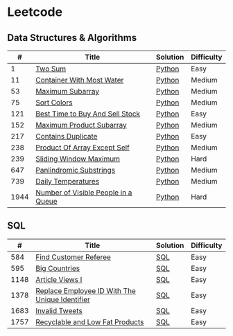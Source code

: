# Leetcode

## Data Structures & Algorithms

| # | Title | Solution | Difficulty |
|---| ----- | -------- | ---------- |
|1|[Two Sum](https://leetcode.com/problems/two-sum/description/) | [Python](./algorithms/twoSum/twoSum.py) |Easy|
|11|[Container With Most Water](https://leetcode.com/problems/container-with-most-water/description/) | [Python](./algorithms/containerWithMostWater/containerWithMostWater.py) |Medium|
|53|[Maximum Subarray](https://leetcode.com/problems/maximum-subarray/) | [Python](./algorithms/maximumSubArray/maximumSubArray.py)|Medium|
|75|[Sort Colors](https://leetcode.com/problems/sort-colors/) | [Python](./algorithms/sortColors/sortColors-Dutch.py) |Medium|
|121|[Best Time to Buy And Sell Stock](https://leetcode.com/problems/best-time-to-buy-and-sell-stock/) | [Python](./algorithms/bestTimeToBuyAndSellStock/bestTimetoBuyAndSellStock.py) |Easy|
|152|[Maximum Product Subarray](https://leetcode.com/problems/maximum-product-subarray/description/) | [Python](./algorithms/maximumProductSubarray/maximumProductSubarray.py) |Medium|
|217|[Contains Duplicate](https://leetcode.com/problems/contains-duplicate/description/) | [Python](./algorithms/containsDuplicate/containsDuplicate.py) |Easy|
|238|[Product Of Array Except Self](https://leetcode.com/problems/product-of-array-except-self/) | [Python](./algorithms/productOfArrayExceptSelf/productOfArrayExceptSelf.py) |Medium|
|239|[Sliding Window Maximum](https://leetcode.com/problems/sliding-window-maximum/description/) | [Python](./algorithms/slidingWindowMaximum/slidingWindowMaximum.py) |Hard|
|647|[Panlindromic Substrings](https://leetcode.com/problems/palindromic-substrings/description/) | [Python](./algorithms/panlindromicSubstring/panlindromicSubstring.py) |Medium|
|739|[Daily Temperatures](https://leetcode.com/problems/daily-temperatures/description/) | [Python](./algorithms/dailyTemperatures/dailyTemperatures.py) |Medium|
|1944|[Number of Visible People in a Queue](https://leetcode.com/problems/number-of-visible-people-in-a-queue/description/) | [Python](./algorithms/numberOfVisiblePeopleInAQueue/numberOfVisiblePeopleInAQueue.py) |Hard|

## SQL
| # | Title | Solution | Difficulty |
|---| ----- | -------- | ---------- |
|584|[Find Customer Referee](https://leetcode.com/problems/find-customer-referee/description/?envType=study-plan-v2&envId=top-sql-50) | [SQL](./SQL/SQL-50/select/sql584.sql) |Easy|
|595|[Big Countries](https://leetcode.com/problems/big-countries/description/?envType=study-plan-v2&envId=top-sql-50) | [SQL](./SQL/SQL-50/select/sql595.sql) |Easy|
|1148|[Article Views I](https://leetcode.com/problems/article-views-i/description/?envType=study-plan-v2&envId=top-sql-50) | [SQL](./SQL/SQL-50/select/sql1148.sql) |Easy|
|1378|[Replace Employee ID With The Unique Identifier](https://leetcode.com/problems/replace-employee-id-with-the-unique-identifier/description/?envType=study-plan-v2&envId=top-sql-50) | [SQL](./SQL/SQL-50/basic-joins/sql1378.sql) |Easy|
|1683|[Invalid Tweets](https://leetcode.com/problems/invalid-tweets/description/?envType=study-plan-v2&envId=top-sql-50) | [SQL](./SQL/SQL-50/select/sql1683.sql) |Easy|
|1757|[Recyclable and Low Fat Products](https://leetcode.com/problems/recyclable-and-low-fat-products/description/?envType=study-plan-v2&envId=top-sql-50) | [SQL](./SQL/SQL-50/select/sql1757.sql) |Easy|
